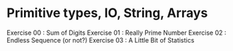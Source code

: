 # Primitive types, IO, String, Arrays

Exercise 00 : Sum of Digits
Exercise 01 : Really Prime Number
Exercise 02 : Endless Sequence (or not?)
Exercise 03 : A Little Bit of Statistics